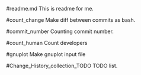#readme.md
This is readme for me.

#count_change
Make diff between commits as bash.

#commit_number
Counting commit number.

#count_human
Count developers

#gnuplot
Make gnuplot input file

#Change_History_collection_TODO
TODO list.
